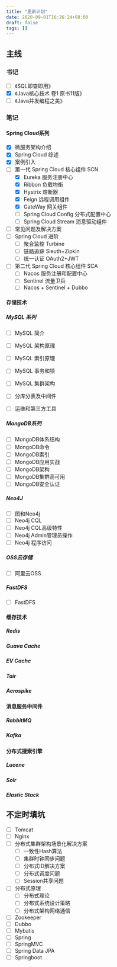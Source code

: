 ```yaml
---
title: "更新计划"
date: 2020-09-01T16:26:24+08:00
draft: false
tags: []
---
```


## 主线

### 书记

- [ ] 《SQL即查即用》
- [x] 《Java核心技术 卷1 原书11版》
- [ ] 《Java并发编程之美》

### 笔记

#### Spring Cloud系列

- [x] 微服务架构介绍
- [x] Spring Cloud 综述
- [x] 案例引入
- [ ] 第一代 Spring Cloud 核心组件 SCN
  - [x] Eureka 服务注册中心
  - [x] Ribbon 负载均衡
  - [x] Hystrix 熔断器
  - [x] Feign 远程调用组件
  - [x] GateWay 网关组件
  - [ ] Spring Cloud Config 分布式配置中心
  - [ ] Spring Cloud Stream 消息驱动组件
- [ ] 常见问题及解决方案
- [ ] Spring Cloud 进阶
  - [ ] 聚合监控 Turbine
  - [ ] 链路追踪 Sleuth+Zipkin
  - [ ] 统一认证 OAuth2+JWT
- [ ] 第二代 Spring Cloud 核心组件 SCA
  - [ ] Nacos 服务注册和配置中心
  - [ ] Sentinel 流量卫兵
  - [ ] Nacos + Sentinel + Dubbo

#### 存储技术

##### MySQL 系列

- [ ] MySQL 简介

- [ ] MySQL 架构原理
- [ ] MySQL 索引原理
- [ ] MySQL 事务和锁
- [ ] MySQL 集群架构
- [ ] 分库分表及中间件
- [ ] 运维和第三方工具 

##### MongoDB系列

- [ ] MongoDB体系结构
- [ ] MongoDB命令
- [ ] MongoDB索引
- [ ] MongoDB应用实战
- [ ] MongoDB架构
- [ ] MongoDB集群高可用
- [ ] MongoDB安全认证

##### Neo4J

- [ ] 图和Neo4j
- [ ] Neo4j CQL
- [ ] Neo4j CQL高级特性
- [ ] Neo4j Admin管理员操作
- [ ] Neo4j 程序访问

##### OSS云存储

- [ ] 阿里云OSS

##### FastDFS

- [ ] FastDFS

#### 缓存技术

##### Redis

##### Guava Cache

##### EV Cache

##### Tair

##### Aerospike

#### 消息服务中间件

##### RabbitMQ

##### Kafka

#### 分布式搜索引擎

##### Lucene

##### Solr

##### Elastic Stack

## 不定时填坑

- [ ] Tomcat
- [ ] Nginx
- [ ] 分布式集群架构场景化解决方案
  - [ ] 一致性Hash算法
  - [ ] 集群时钟同步问题
  - [ ] 分布式ID解决方案
  - [ ] 分布式调度问题
  - [ ] Session共享问题
- [ ] 分布式原理
  - [ ] 分布式理论
  - [ ] 分布式系统设计策略
  - [ ] 分布式架构网络通信
- [ ] Zookeeper
- [ ] Dubbo
- [ ] Mybatis
- [ ] Spring
- [ ] SpringMVC
- [ ] Spring Data JPA
- [ ] Springboot